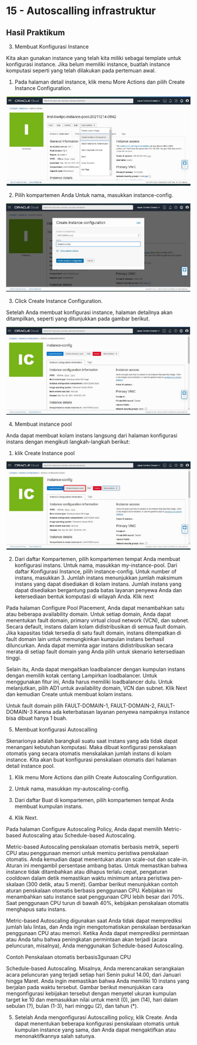 # 15 - Autoscalling infrastruktur

## Hasil Praktikum

3.	Membuat Konfigurasi Instance

Kita akan gunakan instance yang telah kita miliki sebagai template untuk konfigurasi instance. Jika belum memiliki instance, buatlah instance komputasi seperti yang telah dilakukan pada pertemuan awal.

1.	Pada halaman detail instance, klik menu More Actions dan pilih Create Instance Configuration.

![Screenshot Langkah 1](img/langkah1.JPG)

2.	Pilih kompartemen Anda Untuk nama, masukkan instance-config.

![Screenshot Langkah 2](img/langkah2.JPG)

3.	Click Create Instance Configuration.

Setelah Anda membuat konfigurasi instance, halaman detailnya akan ditampilkan, seperti yang ditunjukkan pada gambar berikut.

![Screenshot Langkah 3](img/langkah3.JPG)
 
4.	Membuat instance pool

Anda dapat membuat kolam instans langsung dari halaman konfigurasi instans dengan mengikuti langkah-langkah berikut:

1.	klik Create Instance pool

![Screenshot Langkah 4](img/langkah4.JPG)

2.	Dari daftar Kompartemen, pilih kompartemen tempat Anda membuat konfigurasi instans. Untuk nama, masukkan my-instance-pool. Dari daftar Konfigurasi Instance, pilih instance-config.	Untuk number of instans, masukkan 3. Jumlah instans menunjukkan jumlah maksimum instans yang dapat disediakan di kolam instans. Jumlah instans yang dapat disediakan bergantung pada batas layanan penyewa Anda dan ketersediaan bentuk komputasi di wilayah Anda. Klik next

Pada halaman Configure Pool Placement, Anda dapat menambahkan satu atau beberapa availability  domain. Untuk setiap domain, Anda dapat menentukan fault  domain, primary virtual cloud network (VCN), dan subnet. Secara default, instans dalam kolam didistribusikan di semua fault  domain. Jika kapasitas tidak tersedia di satu fault  domain, instans ditempatkan di fault  domain lain untuk memungkinkan kumpulan instans berhasil diluncurkan. Anda dapat meminta agar instans didistribusikan secara merata di setiap fault  domain yang Anda pilih untuk skenario ketersediaan tinggi.

Selain itu, Anda dapat mengaitkan loadbalancer dengan kumpulan instans dengan memilih kotak centang Lampirkan loadbalancer. Untuk menggunakan fitur ini, Anda harus memiliki loadbalancer dulu.
Untuk melanjutkan, pilih AD1 untuk availability domain, VCN dan subnet. Klik Next  dan kemudian Create  untuk membuat kolam instans.
 
Untuk fault domain pilih FAULT-DOMAIN-1, FAULT-DOMAIN-2, FAULT-DOMAIN-3
Karena ada keterbatasan layanan penyewa nampaknya instance bisa dibuat hanya 1 buah.
 
5.	Membuat konfigurasi Autoscalling

Skenarionya adalah barangkali suatu saat instans yang ada tidak dapat menangani kebutuhan komputasi. Maka dibuat konfigurasi penskalaan otomatis yang secara otomatis menskalakan jumlah instans di kolam instance.
Kita akan buat konfigurasi penskalaan otomatis dari halaman detail instance pool.

1.	Klik menu More Actions dan pilih Create Autoscaling Configuration.

2.	Untuk nama, masukkan my-autoscaling-config.

3.	Dari daftar Buat di kompartemen, pilih kompartemen tempat Anda membuat kumpulan instans.

4.	Klik Next.
 
Pada halaman Configure Autoscaling Policy, Anda dapat memilih Metric-based Autoscaling atau Schedule-based Autoscaling. 

Metric-based Autoscaling penskalaan otomatis berbasis metrik, seperti CPU atau penggunaan memori untuk memicu peristiwa penskalaan otomatis. Anda kemudian dapat menentukan aturan scale-out dan scale-in. Aturan ini mengambil persentase ambang batas. Untuk memastikan bahwa instance tidak ditambahkan atau dihapus terlalu cepat, pengaturan cooldown dalam detik memastikan waktu minimum antara peristiwa pen-skalaan (300 detik, atau 5 menit). Gambar berikut menunjukkan contoh aturan penskalaan otomatis berbasis penggunaan CPU. Kebijakan ini menambahkan satu  instance saat penggunaan CPU lebih besar dari 70%. Saat penggunaan CPU turun di bawah 40%, kebijakan penskalaan otomatis menghapus satu instans.

Metric-based Autoscaling digunakan saat Anda tidak dapat memprediksi jumlah lalu lintas, dan Anda ingin mengotomatiskan penskalaan berdasarkan penggunaan CPU atau memori. Ketika Anda dapat memprediksi permintaan atau Anda tahu bahwa peningkatan permintaan akan terjadi (acara peluncuran, misalnya), Anda menggunakan Schedule-based Autoscaling.

Contoh Penskalaan otomatis berbasis3gunaan CPU
 
Schedule-based Autoscaling. Misalnya, Anda merencanakan serangkaian acara peluncuran yang terjadi setiap hari Senin pukul 14.00, dari Januari hingga Maret. Anda ingin memastikan bahwa Anda memiliki 10 instans yang berjalan pada waktu tersebut. Gambar berikut menunjukkan cara mengonfigurasi kebijakan tersebut dengan menyetel ukuran kumpulan target ke 10 dan memasukkan nilai untuk menit (0), jam (14), hari dalam sebulan (?), bulan (1-3), hari minggu (2), dan tahun (*).
 
5.	Setelah Anda mengonfigurasi Autoscalling policy, klik Create. Anda dapat menentukan beberapa konfigurasi penskalaan otomatis untuk kumpulan instance yang sama, dan Anda dapat mengaktifkan atau menonaktifkannya salah satunya.
